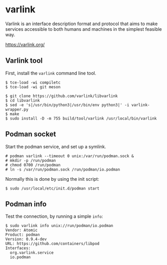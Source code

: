 # varlink

Varlink is an interface description format and protocol that aims to make services accessible to both humans and machines in the simplest feasible way.

https://varlink.org/

## Varlink tool

First, install the `varlink`  command line tool.

``` console
$ tce-load -wi compiletc
$ tce-load -wi git meson

$ git clone https://github.com/varlink/libvarlink
$ cd libvarlink
$ sed -e 's|/usr/bin/python3|/usr/bin/env python3|' -i varlink-wrapper.py
$ make
$ sudo install -D -m 755 build/tool/varlink /usr/local/bin/varlink
```

## Podman socket

Start the podman service, and set up a symlink.

``` console
# podman varlink --timeout 0 unix:/var/run/podman.sock &
# mkdir -p /run/podman
# chmod 0700 /run/podman
# ln -s /var/run/podman.sock /run/podman/io.podman
```

Normally this is done by using the init script:

``` console
$ sudo /usr/local/etc/init.d/podman start
```

## Podman info

Test the connection, by running a simple `info`:

``` console
$ sudo varlink info unix://run/podman/io.podman
Vendor: Atomic
Product: podman
Version: 0.9.4-dev
URL: https://github.com/containers/libpod
Interfaces:
  org.varlink.service
  io.podman

```
